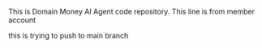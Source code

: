 This is Domain Money AI Agent code repository. 
This line is from member account

this is trying to push to main branch
